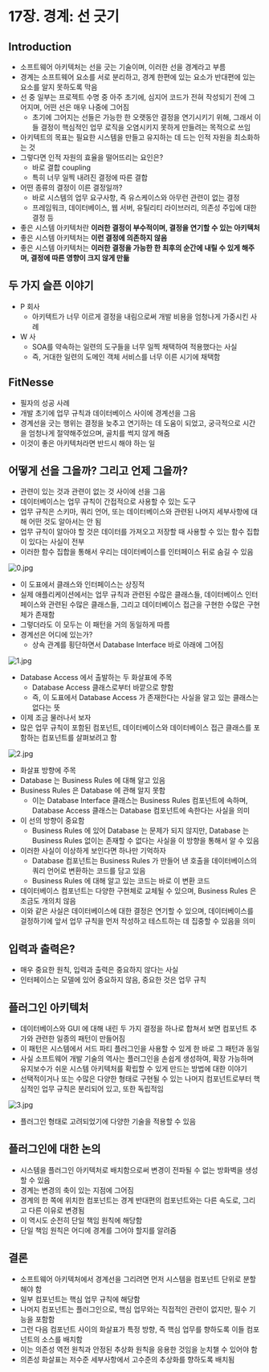 # 17장. 경계: 선 긋기

## Introduction

- 소프트웨어 아키텍처는 선을 긋는 기술이며, 이러한 선을 경계라고 부름
- 경계는 소프트웨어 요소를 서로 분리하고, 경계 한편에 있는 요소가 반대편에 있는 요소를 알지 못하도록 막음
- 선 중 일부는 프로젝트 수명 중 아주 초기에, 심지어 코드가 전혀 작성되기 전에 그어지며, 어떤 선은 매우 나중에 그어짐
  - 초기에 그어지는 선들은 가능한 한 오랫동안 결정을 연기시키기 위해, 그래서 이들 결정이 핵심적인 업무 로직을 오염시키지 못하게 만들려는 목적으로 쓰임
- 아키텍트의 목표는 필요한 시스템을 만들고 유지하는 데 드는 인적 자원을 최소화하는 것
- 그렇다면 인적 자원의 효율을 떨어뜨리는 요인은?
  - 바로 결합 coupling
  - 특히 너무 일찍 내려진 결정에 따른 결합
- 어떤 종류의 결정이 이른 결정일까?
  - 바로 시스템의 업무 요구사항, 즉 유스케이스와 아무런 관련이 없는 결정
  - 프레임워크, 데이터베이스, 웹 서버, 유틸리티 라이브러리, 의존성 주입에 대한 결정 등
- 좋은 시스템 아키텍처란 **이러한 결정이 부수적이며, 결정을 연기할 수 있는 아키텍처**
- 좋은 시스템 아키텍처는 **이런 결정에 의존하지 않음**
- 좋은 시스템 아키텍처는 **이러한 결정을 가능한 한 최후의 순간에 내릴 수 있게 해주며, 결정에 따른 영향이 크지 않게 만듦**

## 두 가지 슬픈 이야기

- P 회사
  - 아키텍트가 너무 이르게 결정을 내림으로써 개발 비용을 엄청나게 가중시킨 사례
- W 사
  - SOA를 약속하는 일련의 도구들을 너무 일찍 채택하여 적용했다는 사실
  - 즉, 거대한 일련의 도메인 객체 서비스를 너무 이른 시기에 채택함

## FitNesse

- 필자의 성공 사례
- 개발 초기에 업무 규칙과 데이터베이스 사이에 경계선을 그음
- 경계선을 긋는 행위는 결정을 늦추고 연기하는 데 도움이 되었고, 궁극적으로 시간을 엄청나게 절약해주었으며, 골치를 썩지 않게 해줌
- 이것이 좋은 아키텍처라면 반드시 해야 하는 일

## 어떻게 선을 그을까? 그리고 언제 그을까?

- 관련이 있는 것과 관련이 없는 것 사이에 선을 그음
- 데이터베이스는 업무 규칙이 간접적으로 사용할 수 있는 도구
- 업무 규칙은 스키마, 쿼리 언어, 또는 데이터베이스와 관련된 나머지 세부사항에 대해 어떤 것도 알아서는 안 됨
- 업무 규칙이 알아야 할 것은 데이터를 가져오고 저장할 때 사용할 수 있는 함수 집합이 있다는 사실이 전부
- 이러한 함수 집합을 통해서 우리는 데이터베이스를 인터페이스 뒤로 숨길 수 있음

![0.jpg](/clean-architecture/img/chapter17/0.jpg)

- 이 도표에서 클래스와 인터페이스는 상징적
- 실제 애플리케이션에서는 업무 규칙과 관련된 수많은 클래스들, 데이터베이스 인터페이스와 관련된 수많은 클래스들, 그리고 데이터베이스 접근을 구현한 수많은 구현체가 존재함
- 그렇더라도 이 모두는 이 패턴을 거의 동일하게 따름
- 경계선은 어디에 있는가?
  - 상속 관계를 횡단하면서 Database Interface 바로 아래에 그어짐

![1.jpg](/clean-architecture/img/chapter17/1.jpg)

- Database Access 에서 출발하는 두 화살표에 주목
  - Database Access 클래스로부터 바깥으로 향함
  - 즉, 이 도표에서 Database Access 가 존재한다는 사실을 알고 있는 클래스는 없다는 뜻
- 이제 조금 물러나서 보자
- 많은 업무 규칙이 포함된 컴포넌트, 데이터베이스와 데이터베이스 접근 클래스를 포함하는 컴포넌트를 살펴보려고 함

![2.jpg](/clean-architecture/img/chapter17/2.jpg)

- 화살표 방향에 주목
- Database 는 Business Rules 에 대해 알고 있음
- Business Rules 은 Database 에 관해 알지 못함
  - 이는 Database Interface 클래스는 Business Rules 컴포넌트에 속하며, Database Access 클래스는 Database 컴포넌트에 속한다는 사실을 의미
- 이 선의 방향이 중요함
  - Business Rules 에 있어 Database 는 문제가 되지 않지만, Database 는 Business Rules 없이는 존재할 수 없다는 사실을 이 방향을 통해서 알 수 있음
- 이러한 사실이 이상하게 보인다면 하나만 기억하자
  - Database 컴포넌트는 Business Rules 가 만들어 낸 호출을 데이터베이스의 쿼리 언어로 변환하는 코드를 담고 있음
  - Business Rules 에 대해 알고 있는 코드는 바로 이 변환 코드
- 데이터베이스 컴포넌트는 다양한 구현체로 교체될 수 있으며, Business Rules 은 조금도 개의치 않음
- 이와 같은 사실은 데이터베이스에 대한 결정은 연기할 수 있으며, 데이터베이스를 걸정하기에 앞서 업무 규칙을 먼저 작성하고 테스트하는 데 집중할 수 있음을 의미

## 입력과 출력은?

- 매우 중요한 원칙, 입력과 출력은 중요하지 않다는 사실
- 인터페이스는 모델에 있어 중요하지 않음, 중요한 것은 업무 규칙

## 플러그인 아키텍처

- 데이터베이스와 GUI 에 대해 내린 두 가지 결정을 하나로 합쳐서 보면 컴포넌트 추가와 관련한 일종의 패턴이 만들어짐
- 이 패턴은 시스템에서 서드 파티 플러그인을 사용할 수 있게 한 바로 그 패턴과 동일
- 사실 소프트웨어 개발 기술의 역사는 플러그인을 손쉽게 생성하여, 확장 가능하며 유지보수가 쉬운 시스템 아키텍처를 확립할 수 있게 만드는 방법에 대한 이야기
- 선택적이거나 또는 수많은 다양한 형태로 구현될 수 있는 나머지 컴포넌트로부터 핵심적인 업무 규칙은 분리되어 있고, 또한 독립적임

![3.jpg](/clean-architecture/img/chapter17/3.jpg)

- 플러그인 형태로 고려되었기에 다양한 기술을 적용할 수 있음

## 플러그인에 대한 논의

- 시스템을 플러그인 아키텍처로 배치함으로써 변경이 전파될 수 없는 방화벽을 생성할 수 있음
- 경계는 변경의 축이 있는 지점에 그어짐
- 경계의 한 쪽에 위치한 컴포넌트는 경계 반대편의 컴포넌트와는 다른 속도로, 그리고 다른 이유로 변경됨
- 이 역시도 순전히 단일 책임 원칙에 해당함
- 단일 책임 원칙은 어디에 경계를 그어야 할지를 알려줌

## 결론

- 소프트웨어 아키텍처에서 경계선을 그리려면 먼저 시스템을 컴포넌트 단위로 분할해야 함
- 일부 컴포넌트는 핵심 업무 규칙에 해당함
- 나머지 컴포넌트는 플러그인으로, 핵심 업무와는 직접적인 관련이 없지만, 필수 기능을 포함함
- 그런 다음 컴포넌트 사이의 화살표가 특정 방향, 즉 핵심 업무를 향하도록 이들 컴포넌트의 소스를 배치함
- 이는 의존성 역전 원칙과 안정된 추상화 원칙을 응용한 것임을 눈치챌 수 있어야 함
- 의존성 화살표는 저수준 세부사항에서 고수준의 추상화를 향하도록 배치됨
